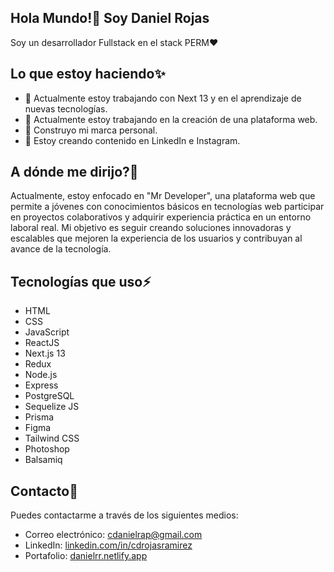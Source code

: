 ## Hola Mundo!👋 Soy Daniel Rojas

Soy un desarrollador Fullstack en el stack PERM♥

## Lo que estoy haciendo✨
- 🔭 Actualmente estoy trabajando con Next 13 y en el aprendizaje de nuevas tecnologías.
- 🌱 Actualmente estoy trabajando en la creación de una plataforma web.
- 👯 Construyo mi marca personal.
- 💬 Estoy creando contenido en LinkedIn e Instagram.

## A dónde me dirijo?🔭
Actualmente, estoy enfocado en "Mr Developer", una plataforma web que permite a jóvenes con conocimientos básicos en tecnologías web participar en proyectos colaborativos y adquirir experiencia práctica en un entorno laboral real. Mi objetivo es seguir creando soluciones innovadoras y escalables que mejoren la experiencia de los usuarios y contribuyan al avance de la tecnología.

## Tecnologías que uso⚡
- HTML
- CSS
- JavaScript
- ReactJS
- Next.js 13
- Redux
- Node.js
- Express
- PostgreSQL
- Sequelize JS
- Prisma
- Figma
- Tailwind CSS
- Photoshop
- Balsamiq

## Contacto💬
Puedes contactarme a través de los siguientes medios:
- Correo electrónico: cdanielrap@gmail.com
- LinkedIn: [linkedin.com/in/cdrojasramirez](https://www.linkedin.com/in/cdrojasramirez)
- Portafolio: [danielrr.netlify.app](https://danielrr.netlify.app)

